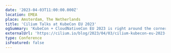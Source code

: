```yaml
---
date: '2023-04-03T11:00:00.000Z'
location: EMEA
place: Amsterdam, The Netherlands
title: 'Cilium Talks at KubeCon EU 2023'
ogSummary: 'KubeCon + CloudNativeCon EU 2023 is right around the corner and it is promising to be a hive of activity around Cilium.'
externalUrl: 'https://cilium.io/blog/2023/04/03/cilium-kubecon-eu-2023-talks/'
type: Conference
isFeatured: false
---
```

